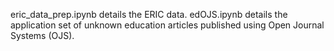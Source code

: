 eric_data_prep.ipynb details the ERIC data. edOJS.ipynb details the application set of unknown education articles published using Open Journal Systems (OJS).
